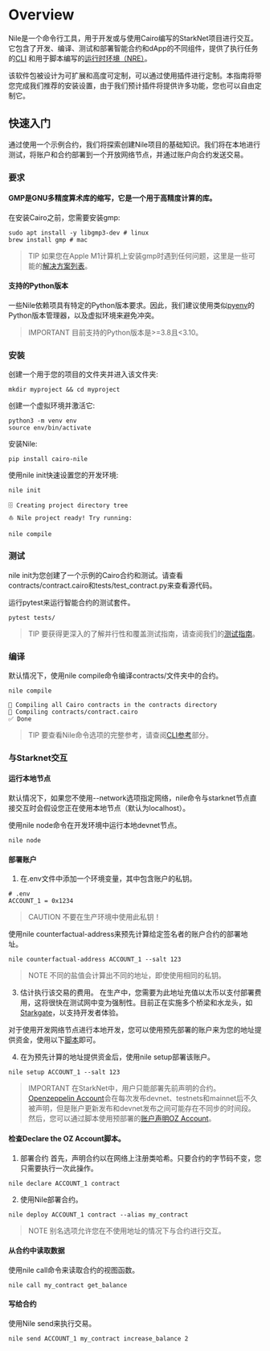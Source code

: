 # Overview
Nile是一个命令行工具，用于开发或与使用Cairo编写的StarkNet项目进行交互。它包含了开发、编译、测试和部署智能合约和dApp的不同组件，提供了执行任务的[CLI](./API-Reference/CLI-Reference.md) 和用于脚本编写的[运行时环境（NRE）](./NRE-and-scripting.md)。

该软件包被设计为可扩展和高度可定制，可以通过使用插件进行定制。本指南将带您完成我们推荐的安装设置，由于我们预计插件将提供许多功能，您也可以自由定制它。

## 快速入门
通过使用一个示例合约，我们将探索创建Nile项目的基础知识。我们将在本地进行测试，将账户和合约部署到一个开放网络节点，并通过账户向合约发送交易。

### 要求

#### GMP是GNU多精度算术库的缩写，它是一个用于高精度计算的库。
在安装Cairo之前，您需要安装gmp:
```
sudo apt install -y libgmp3-dev # linux
brew install gmp # mac
```

> TIP
如果您在Apple M1计算机上安装gmp时遇到任何问题，这里是一些可能的[解决方案列表](https://github.com/OpenZeppelin/nile/issues/22)。

#### 支持的Python版本
一些Nile依赖项具有特定的Python版本要求。因此，我们建议使用类似[pyenv](https://github.com/OpenZeppelin/cairo-contracts/blob/release-v0.4.0b/src/openzeppelin/access/ownable/library.cairo)的Python版本管理器，以及虚拟环境来避免冲突。

> IMPORTANT
目前支持的Python版本是>=3.8且<3.10。

### 安装
创建一个用于您的项目的文件夹并进入该文件夹:
```
mkdir myproject && cd myproject
```

创建一个虚拟环境并激活它:
```
python3 -m venv env
source env/bin/activate
```

安装Nile:
```
pip install cairo-nile
```

使用nile init快速设置您的开发环境:
```
nile init
```

```
🗄 Creating project directory tree
⛵️ Nile project ready! Try running:

nile compile
```

### 测试
nile init为您创建了一个示例的Cairo合约和测试。请查看contracts/contract.cairo和tests/test_contract.py来查看源代码。

运行pytest来运行智能合约的测试套件。
```
pytest tests/
```

> TIP
要获得更深入的了解并行性和覆盖测试指南，请查阅我们的[测试指南](./Guides/Testing-with-Nile.md)。

### 编译
默认情况下，使用nile compile命令编译contracts/文件夹中的合约。
```
nile compile
```

```
🤖 Compiling all Cairo contracts in the contracts directory
🔨 Compiling contracts/contract.cairo
✅ Done
```

> TIP
要查看Nile命令选项的完整参考，请查阅[CLI参考](./API-Reference/CLI-Reference.md)部分。

### 与Starknet交互

#### 运行本地节点
默认情况下，如果您不使用--network选项指定网络，nile命令与starknet节点直接交互时会假设您正在使用本地节点（默认为localhost）。

使用nile node命令在开发环境中运行本地devnet节点。
```
nile node
```

#### 部署账户
1. 在.env文件中添加一个环境变量，其中包含账户的私钥。
```
# .env
ACCOUNT_1 = 0x1234
```

> CAUTION
不要在生产环境中使用此私钥！

使用nile counterfactual-address来预先计算给定签名者的账户合约的部署地址。
```
nile counterfactual-address ACCOUNT_1 --salt 123
```

> NOTE
不同的盐值会计算出不同的地址，即使使用相同的私钥。

3. 估计执行该交易的费用。
在生产中，您需要为此地址充值以太币以支付部署费用，这将很快在测试网中变为强制性。目前正在实施多个桥梁和水龙头，如[Starkgate](https://goerli.starkgate.starknet.io/)，以支持开发者体验。

对于使用开发网络节点进行本地开发，您可以使用预先部署的账户来为您的地址提供资金，使用以下[脚本](./NRE-and-scripting.md#从预部署的开发网络账户转移资金)即可。

4. 在为预先计算的地址提供资金后，使用nile setup部署该账户。
```
nile setup ACCOUNT_1 --salt 123
```

> IMPORTANT
在StarkNet中，用户只能部署先前声明的合约。[Openzeppelin Account](https://github.com/OpenZeppelin/cairo-contracts/blob/main/src/openzeppelin/account/presets/Account.cairo)会在每次发布devnet、testnets和mainnet后不久被声明，但是账户更新发布和devnet发布之间可能存在不同步的时间段。
然后，您可以通过脚本使用预部署的[账户声明OZ Account](./NRE-and-scripting.md#声明oz账户)。

#### 检查Declare the OZ Account脚本。

1. 部署合约
首先，声明合约以在网络上注册类哈希。只要合约的字节码不变，您只需要执行一次此操作。
```
nile declare ACCOUNT_1 contract
```

2. 使用Nile部署合约。
```
nile deploy ACCOUNT_1 contract --alias my_contract
```

> NOTE
别名选项允许您在不使用地址的情况下与合约进行交互。

#### 从合约中读取数据
使用nile call命令来读取合约的视图函数。
```
nile call my_contract get_balance
```

#### 写给合约
使用Nile send来执行交易。
```
nile send ACCOUNT_1 my_contract increase_balance 2
```